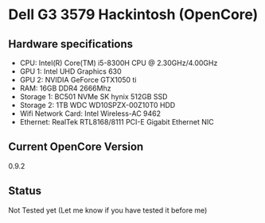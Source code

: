# Dell G3 3579 Hackintosh (OpenCore)

## Hardware specifications
- CPU: Intel(R) Core(TM) i5-8300H CPU @ 2.30GHz/4.00GHz
- GPU 1: Intel UHD Graphics 630
- GPU 2: NVIDIA GeForce GTX1050 ti
- RAM: 16GB DDR4 2666Mhz
- Storage 1: BC501 NVMe SK hynix 512GB SSD
- Storage 2: 1TB WDC WD10SPZX-00Z10T0 HDD
- Wifi Network Card: Intel Wireless-AC 9462
- Ethernet: RealTek RTL8168/8111 PCI-E Gigabit Ethernet NIC

## Current OpenCore Version
0.9.2

## Status
Not Tested yet (Let me know if you have tested it before me)
